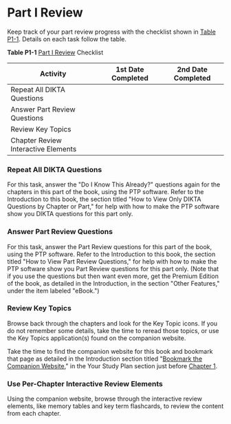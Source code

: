 # Part I Review


Keep track of your part review progress with the checklist shown in [Table P1-1](vol1_part-p01.md#part-p01tab01). Details on each task follow the table.

**Table P1-1** [Part I Review](vol1_part-p01.md#part-p01) Checklist

| Activity | 1st Date Completed | 2nd Date Completed |
| --- | --- | --- |
| Repeat All DIKTA Questions |  |  |
| Answer Part Review Questions |  |  |
| Review Key Topics |  |  |
| Chapter Review Interactive Elements |  |  |

### Repeat All DIKTA Questions

For this task, answer the "Do I Know This Already?" questions again for the chapters in this part of the book, using the PTP software. Refer to the Introduction to this book, the section titled "How to View Only DIKTA Questions by Chapter or Part," for help with how to make the PTP software show you DIKTA questions for this part only.

### Answer Part Review Questions

For this task, answer the Part Review questions for this part of the book, using the PTP software. Refer to the Introduction to this book, the section titled "How to View Part Review Questions," for help with how to make the PTP software show you Part Review questions for this part only. (Note that if you use the questions but then want even more, get the Premium Edition of the book, as detailed in the Introduction, in the section "Other Features," under the item labeled "eBook.")

### Review Key Topics

Browse back through the chapters and look for the Key Topic icons. If you do not remember some details, take the time to reread those topics, or use the Key Topics application(s) found on the companion website.

Take the time to find the companion website for this book and bookmark that page as detailed in the Introduction section titled "[Bookmark the Companion Website](vol1_pref10.md#pref10lev2sec6)," in the Your Study Plan section just before [Chapter 1](vol1_ch01.md#ch01).

### Use Per-Chapter Interactive Review Elements

Using the companion website, browse through the interactive review elements, like memory tables and key term flashcards, to review the content from each chapter.